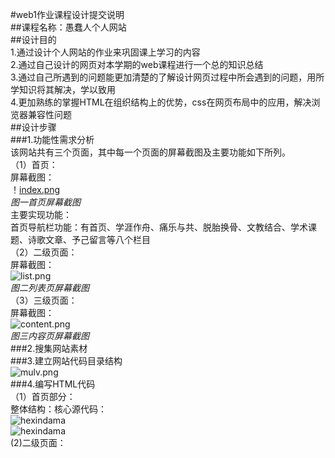#web1作业课程设计提交说明  
##课程名称：愚蠢人个人网站  
##设计目的  
1.通过设计个人网站的作业来巩固课上学习的内容  
2.通过自己设计的网页对本学期的web课程进行一个总的知识总结  
3.通过自己所遇到的问题能更加清楚的了解设计网页过程中所会遇到的问题，用所学知识将其解决，学以致用  
4.更加熟练的掌握HTML在组织结构上的优势，css在网页布局中的应用，解决浏览器兼容性问题  
##设计步骤  
###1.功能性需求分析  
该网站共有三个页面，其中每一个页面的屏幕截图及主要功能如下所列。  
（1）首页：  
屏幕截图：  
！[index.png](images/index.png)  
*图一首页屏幕截图*  
主要实现功能：  
首页导航栏功能：有首页、学涯作舟、痛乐与共、脱胎换骨、文教结合、学术课题、诗歌文章、予己留言等八个栏目  
（2）二级页面：  
屏幕截图：  
![list.png](images/list.png)  
*图二列表页屏幕截图*  
（3）三级页面：  
屏幕截图：  
![content.png](images/content.png)  
*图三内容页屏幕截图*  
###2.搜集网站素材  
###3.建立网站代码目录结构  
![mulv.png](images/mulv.png)  
###4.编写HTML代码  
（1）首页部分：  
整体结构：核心源代码：  
![hexindama](images/index_content1.pmg)  
![hexindama](images/index_content2.pmg)  
(2)二级页面：  


